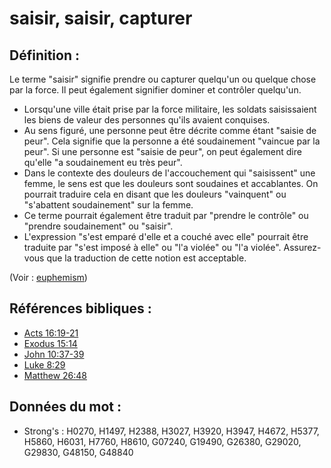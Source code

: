 # saisir, saisir, capturer

## Définition :

Le terme "saisir" signifie prendre ou capturer quelqu'un ou quelque chose par la force. Il peut également signifier dominer et contrôler quelqu'un.

* Lorsqu'une ville était prise par la force militaire, les soldats saisissaient les biens de valeur des personnes qu'ils avaient conquises.
* Au sens figuré, une personne peut être décrite comme étant "saisie de peur". Cela signifie que la personne a été soudainement "vaincue par la peur". Si une personne est "saisie de peur", on peut également dire qu'elle "a soudainement eu très peur".
* Dans le contexte des douleurs de l'accouchement qui "saisissent" une femme, le sens est que les douleurs sont soudaines et accablantes. On pourrait traduire cela en disant que les douleurs "vainquent" ou "s'abattent soudainement" sur la femme.
* Ce terme pourrait également être traduit par "prendre le contrôle" ou "prendre soudainement" ou "saisir".
* L'expression "s'est emparé d'elle et a couché avec elle" pourrait être traduite par "s'est imposé à elle" ou "l'a violée" ou "l'a violée". Assurez-vous que la traduction de cette notion est acceptable.

(Voir : [euphemism](rc://en/ta/man/translate/figs-euphemism))

## Références bibliques :

* [Acts 16:19-21](rc://en/tn/help/act/16/19)
* [Exodus 15:14](rc://en/tn/help/exo/15/14)
* [John 10:37-39](rc://en/tn/help/jhn/10/37)
* [Luke 8:29](rc://en/tn/help/luk/08/29)
* [Matthew 26:48](rc://en/tn/help/mat/26/48)

## Données du mot :

* Strong's : H0270, H1497, H2388, H3027, H3920, H3947, H4672, H5377, H5860, H6031, H7760, H8610, G07240, G19490, G26380, G29020, G29830, G48150, G48840
